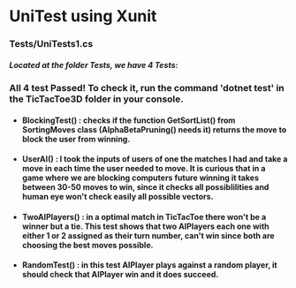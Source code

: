 # UniTest using Xunit 

### Tests/UniTests1.cs

##### Located at the folder Tests, we have 4 Tests:

### All 4 test Passed! To check it, run the command 'dotnet test' in the TicTacToe3D folder in your console. 

- #### BlockingTest() : checks if the function GetSortList() from SortingMoves class (AlphaBetaPruning() needs it) returns the move to block the user from winning.
  
- #### UserAI() : I took the inputs of users of one the matches I had and take a move in each time the user needed to move. It is curious that in a game where we are blocking computers future winning it takes between 30-50 moves to win, since it checks all possiblilities and human eye won't check easily all possible vectors.

- #### TwoAIPlayers() : in a optimal match in TicTacToe there won't be a winner but a tie. This test shows that two AIPlayers each one with either 1 or 2 assigned as their turn number, can't win since both are choosing the best moves possible.
  
- #### RandomTest() : in this test AIPlayer plays against a random player, it should check that AIPlayer win and it does succeed. 
